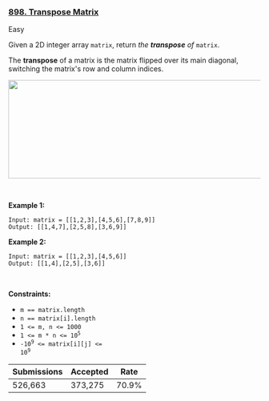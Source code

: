 ### [898. Transpose Matrix](https://leetcode.com/problems/transpose-matrix/description/?envType=daily-question&envId=2023-12-10)

Easy

Given a 2D integer array `` matrix ``, return _the __transpose__ of_ `` matrix ``.

The __transpose__ of a matrix is the matrix flipped over its main diagonal, switching the matrix's row and column indices.

<img alt="" src="https://assets.leetcode.com/uploads/2021/02/10/hint_transpose.png" style="width: 600px; height: 197px;"/>

 

<strong class="example">Example 1:</strong>

```
Input: matrix = [[1,2,3],[4,5,6],[7,8,9]]
Output: [[1,4,7],[2,5,8],[3,6,9]]
```

<strong class="example">Example 2:</strong>

```
Input: matrix = [[1,2,3],[4,5,6]]
Output: [[1,4],[2,5],[3,6]]
```

 

__Constraints:__

*   `` m == matrix.length ``
*   `` n == matrix[i].length ``
*   `` 1 <= m, n <= 1000 ``
*   <code>1 <= m * n <= 10<sup>5</sup></code>
*   <code>-10<sup>9</sup> <= matrix[i][j] <= 10<sup>9</sup></code>

| Submissions    | Accepted     | Rate   |
| -------------- | ------------ | ------ |
| 526,663 | 373,275 | 70.9% |